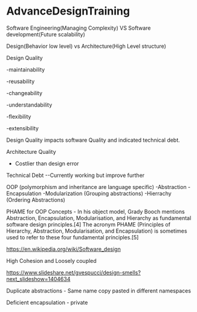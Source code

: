 # AdvanceDesignTraining

Software Engineering(Managing Complexity) VS Software development(Future scalability)

Design(Behavior low level) vs Architecture(High Level structure)

Design Quality

-maintainability

-reusability

-changeability

-understandability

-flexibility

-extensibility

Design Quality impacts software Quality and indicated technical debt.


Architecture Quality
- Costlier than design error

Technical Debt
--Currently working but improve further

OOP (polymorphism and inheritance are language specific)
-Abstraction
-Encapsulation
-Modularization (Grouping abstractions)
-Hierrachy (Ordering Abstractions)

PHAME for OOP Concepts - In his object model, Grady Booch mentions Abstraction, Encapsulation, Modularisation, and Hierarchy as fundamental software design principles.[4] The acronym PHAME (Principles of Hierarchy, Abstraction, Modularisation, and Encapsulation) is sometimes used to refer to these four fundamental principles.[5]

https://en.wikipedia.org/wiki/Software_design

High Cohesion and Loosely coupled

https://www.slideshare.net/gvespucci/design-smells?next_slideshow=1404634

Duplicate abstractions - Same name copy pasted in different namespaces

Deficient encapsulation - private 
